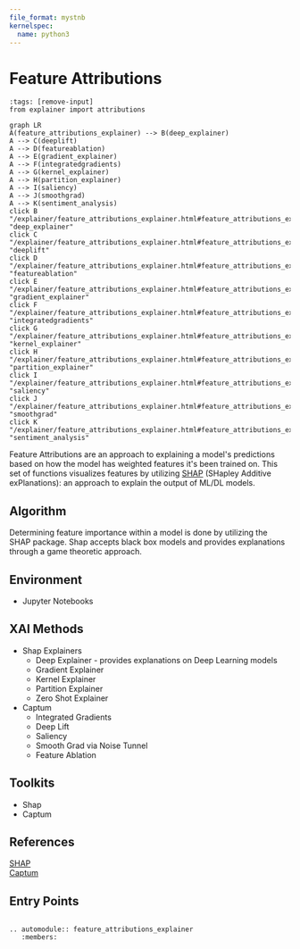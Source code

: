```yaml
---
file_format: mystnb
kernelspec:
  name: python3
---
```

# Feature Attributions

```{code-cell} python3
:tags: [remove-input]
from explainer import attributions
```

```{mermaid}
graph LR
A(feature_attributions_explainer) --> B(deep_explainer)
A --> C(deeplift)
A --> D(featureablation)
A --> E(gradient_explainer)
A --> F(integratedgradients)
A --> G(kernel_explainer)
A --> H(partition_explainer)
A --> I(saliency)
A --> J(smoothgrad)
A --> K(sentiment_analysis)
click B "/explainer/feature_attributions_explainer.html#feature_attributions_explainer.deep_explainer" "deep_explainer"
click C "/explainer/feature_attributions_explainer.html#feature_attributions_explainer.deeplift" "deeplift"
click D "/explainer/feature_attributions_explainer.html#feature_attributions_explainer.featureablation" "featureablation"
click E "/explainer/feature_attributions_explainer.html#feature_attributions_explainer.gradient_explainer" "gradient_explainer"
click F "/explainer/feature_attributions_explainer.html#feature_attributions_explainer.integratedgradients" "integratedgradients"
click G "/explainer/feature_attributions_explainer.html#feature_attributions_explainer.kernel_explainer" "kernel_explainer"
click H "/explainer/feature_attributions_explainer.html#feature_attributions_explainer.partition_explainer" "partition_explainer"
click I "/explainer/feature_attributions_explainer.html#feature_attributions_explainer.saliency" "saliency"
click J "/explainer/feature_attributions_explainer.html#feature_attributions_explainer.smoothgrad" "smoothgrad"
click K "/explainer/feature_attributions_explainer.html#feature_attributions_explainer.sentiment_analysis" "sentiment_analysis"
```

Feature Attributions are an approach to explaining a model's predictions based on how the model has weighted features it's been trained on.
This set of functions visualizes features by utilizing [SHAP](https://github.com/slundberg/shap) (SHapley Additive exPlanations): an approach to 
explain the output of ML/DL models. 

## Algorithm

Determining feature importance within a model is done by utilizing the SHAP package.
Shap accepts black box models and provides explanations through a game theoretic approach.

## Environment
- Jupyter Notebooks

## XAI Methods
- Shap Explainers
  - Deep Explainer - provides explanations on Deep Learning models
  - Gradient Explainer
  - Kernel Explainer
  - Partition Explainer
  - Zero Shot Explainer
- Captum 
  - Integrated Gradients
  - Deep Lift  
  - Saliency
  - Smooth Grad via Noise Tunnel
  - Feature Ablation

## Toolkits
- Shap
- Captum

## References
[SHAP](https://github.com/slundberg/shap)\
[Captum](https://github.com/pytorch/captum)


## Entry Points

```{eval-rst}

.. automodule:: feature_attributions_explainer
   :members:

```

